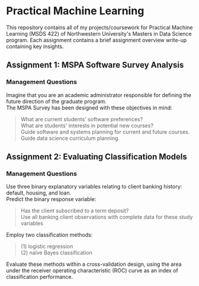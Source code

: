 # Practical Machine Learning
This repository contains all of my projects/coursework for Practical Machine Learning (MSDS 422) of Northwestern University's Masters in Data Science program. 
Each assignment contains a brief assignment overview write-up containing key insights.
<br>
## Assignment 1: MSPA Software Survey Analysis
### Management Questions
Imagine that you are an academic administrator responsible for defining the future direction of the graduate program. <br>
The MSPA Survey has been designed with these objectives in mind:<br>
>What are current students' software preferences? <br>
What are students' interests in potential new courses? <br>
Guide software and systems planning for current and future courses. <br>
Guide data science curriculum planning.

## Assignment 2: Evaluating Classification Models
### Management Questions
Use three binary explanatory variables relating to client banking history: default, housing, and loan. <br>
Predict the binary response variable: <br>
>Has the client subscribed to a term deposit? <br>
>Use all banking client observations with complete data for these study variables<br>

Employ two classification methods: <br>
>(1) logistic regression<br>
>(2) naïve Bayes classification <br>

Evaluate these methods within a cross-validation design, using the area under the receiver operating characteristic (ROC) curve as an index of classification performance.
